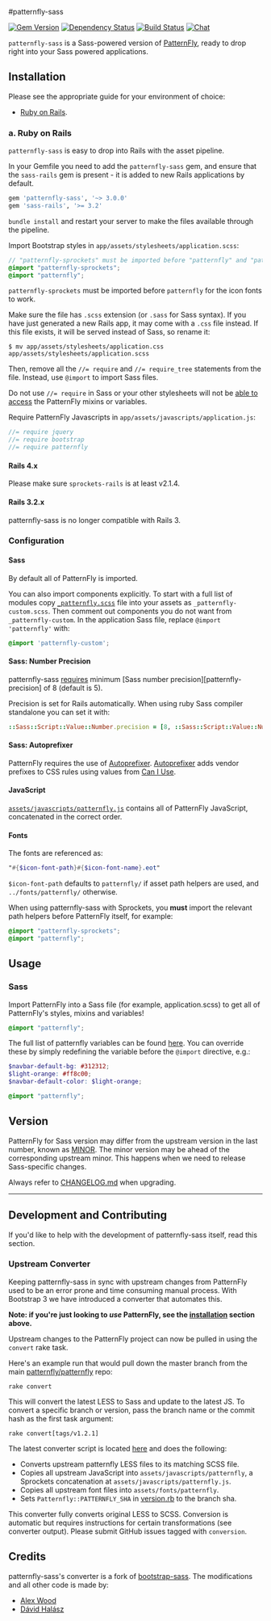 #patternfly-sass

[![Gem Version](https://badge.fury.io/rb/patternfly-sass.svg)](http://badge.fury.io/rb/patternfly-sass)
[![Dependency Status](https://gemnasium.com/patternfly/patternfly-sass.svg)](https://gemnasium.com/patternfly/patternfly-sass)
[![Build Status](https://travis-ci.org/patternfly/patternfly-sass.svg)](https://travis-ci.org/patternfly/patternfly-sass)
[![Chat](https://badges.gitter.im/Join%20Chat.svg)](https://gitter.im/patternfly/patternfly-sass?utm_source=badge&utm_medium=badge&utm_campaign=pr-badge&utm_content=badge)

`patternfly-sass` is a Sass-powered version of [PatternFly](http://github.com/patternfly/patternfly), ready to drop right into your Sass powered applications.

## Installation

Please see the appropriate guide for your environment of choice:

* [Ruby on Rails](#a-ruby-on-rails).

### a. Ruby on Rails

`patternfly-sass` is easy to drop into Rails with the asset pipeline.

In your Gemfile you need to add the `patternfly-sass` gem, and ensure that the `sass-rails` gem is present - it is added to new Rails applications by default.

```ruby
gem 'patternfly-sass', '~> 3.0.0'
gem 'sass-rails', '>= 3.2'
```

`bundle install` and restart your server to make the files available through the pipeline.

Import Bootstrap styles in `app/assets/stylesheets/application.scss`:

```scss
// "patternfly-sprockets" must be imported before "patternfly" and "patternfly/variables"
@import "patternfly-sprockets";
@import "patternfly";
```

`patternfly-sprockets` must be imported before `patternfly` for the icon fonts to work.

Make sure the file has `.scss` extension (or `.sass` for Sass syntax). If you have just generated a new Rails app,
it may come with a `.css` file instead. If this file exists, it will be served instead of Sass, so rename it:

```console
$ mv app/assets/stylesheets/application.css app/assets/stylesheets/application.scss
```

Then, remove all the `//= require` and `//= require_tree` statements from the file. Instead, use `@import` to import Sass files.

Do not use `//= require` in Sass or your other stylesheets will not be [able to access][antirequire] the PatternFly mixins or variables.

Require PatternFly Javascripts in `app/assets/javascripts/application.js`:

```js
//= require jquery
//= require bootstrap
//= require patternfly
```

#### Rails 4.x

Please make sure `sprockets-rails` is at least v2.1.4.

#### Rails 3.2.x

patternfly-sass is no longer compatible with Rails 3.

### Configuration

#### Sass

By default all of PatternFly is imported.

You can also import components explicitly. To start with a full list of modules copy
[`_patternfly.scss`](assets/stylesheets/_patternfly.scss) file into your assets as `_patternfly-custom.scss`.
Then comment out components you do not want from `_patternfly-custom`.
In the application Sass file, replace `@import 'patternfly'` with:

```scss
@import 'patternfly-custom';
```

#### Sass: Number Precision

patternfly-sass [requires](https://github.com/twbs/bootstrap-sass/issues/409) minimum [Sass number precision][patternfly-precision] of 8 (default is 5).

Precision is set for Rails automatically.
When using ruby Sass compiler standalone you can set it with:

```ruby
::Sass::Script::Value::Number.precision = [8, ::Sass::Script::Value::Number.precision].max
```

#### Sass: Autoprefixer

PatternFly requires the use of [Autoprefixer][autoprefixer].
[Autoprefixer][autoprefixer] adds vendor prefixes to CSS rules using values from [Can I Use](http://caniuse.com/).

#### JavaScript

[`assets/javascripts/patternfly.js`](/assets/javascripts/patternfly.js) contains all of PatternFly JavaScript,
concatenated in the correct order.

#### Fonts

The fonts are referenced as:

```scss
"#{$icon-font-path}#{$icon-font-name}.eot"
```

`$icon-font-path` defaults to `patternfly/` if asset path helpers are used, and `../fonts/patternfly/` otherwise.

When using patternfly-sass with Sprockets, you **must** import the relevant path helpers before PatternFly itself, for example:

```scss
@import "patternfly-sprockets";
@import "patternfly";
```

## Usage

### Sass

Import PatternFly into a Sass file (for example, application.scss) to get all of PatternFly's styles, mixins and variables!

```scss
@import "patternfly";
```

The full list of patternfly variables can be found [here](/assets/stylesheets/patternfly/_variables.scss). You can override these by simply redefining the variable before the `@import` directive, e.g.:

```scss
$navbar-default-bg: #312312;
$light-orange: #ff8c00;
$navbar-default-color: $light-orange;

@import "patternfly";
```

## Version

PatternFly for Sass version may differ from the upstream version in the last number, known as
[MINOR](http://semver.org/spec/v2.0.0.html). The minor version may be ahead of the corresponding upstream minor.
This happens when we need to release Sass-specific changes.

Always refer to [CHANGELOG.md](/CHANGELOG.md) when upgrading.

---

## Development and Contributing

If you'd like to help with the development of patternfly-sass itself, read this section.

### Upstream Converter

Keeping patternfly-sass in sync with upstream changes from PatternFly used to be an error prone and time consuming manual process. With Bootstrap 3 we have introduced a converter that automates this.

**Note: if you're just looking to *use* PatternFly, see the [installation](#installation) section above.**

Upstream changes to the PatternFly project can now be pulled in using the `convert` rake task.

Here's an example run that would pull down the master branch from the main [patternfly/patternfly](https://github.com/patternfly/patternfly) repo:

    rake convert

This will convert the latest LESS to Sass and update to the latest JS.
To convert a specific branch or version, pass the branch name or the commit hash as the first task argument:

    rake convert[tags/v1.2.1]

The latest converter script is located [here][converter] and does the following:

* Converts upstream patternfly LESS files to its matching SCSS file.
* Copies all upstream JavaScript into `assets/javascripts/patternfly`, a Sprockets concatenation at `assets/javascripts/patternfly.js`.
* Copies all upstream font files into `assets/fonts/patternfly`.
* Sets `Patternfly::PATTERNFLY_SHA` in [version.rb][version] to the branch sha.

This converter fully converts original LESS to SCSS. Conversion is automatic but requires instructions for certain transformations (see converter output).
Please submit GitHub issues tagged with `conversion`.

## Credits

patternfly-sass's converter is a fork of [bootstrap-sass](https://github.com/twbs/bootstrap-sass). The modifications and all other code is made by:

<!-- feel free to make these link wherever you wish -->
* [Alex Wood](https://github.com/awood)
* [Dávid Halász](https://github.com/skateman)

[converter]: https://github.com/patternfly/patternfly-sass/blob/master/tasks/converter.rb
[version]: https://github.com/patternfly/patternfly-sass/blob/master/lib/patternfly-sass/version.rb
[contrib]: https://github.com/patternfly/patternfly-sass/graphs/contributors
[antirequire]: https://github.com/bootstrap/bootstrap-sass/issues/79#issuecomment-4428595
[autoprefixer]: https://github.com/ai/autoprefixer
